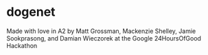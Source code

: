 dogenet
=======
Made with love in A2 by Matt Grossman, Mackenzie Shelley, Jamie Sookprasong, and Damian Wieczorek at the Google 24HoursOfGood Hackathon